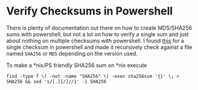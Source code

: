 # Verify Checksums in Powershell
There is plenty of documentation out there on how to create MD5/SHA256 sums with powershell, but not a lot on how to verify a single sum and just about nothing on multiple checksums with powershell. I found [this](https://www.hexnode.com/mobile-device-management/help/powershell-script-to-verify-the-file-hash-of-a-file-on-windows-devices/) for a single checksum in powershell and made it recursively check against a file named `SHA256` or `MD5` depending on the version used.  

To make a *nix/PS friendly SHA256 sum on *nix execute
```
find -type f \( -not -name "SHA256" \) -exec sha256sum '{}' \; > SHA256 && sed 's/[.][/]//1' -i SHA256
```
